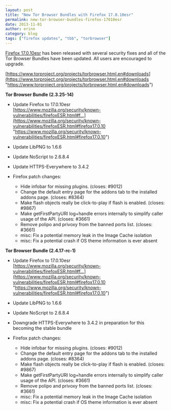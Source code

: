 ```yaml
---
layout: post
title: "New Tor Browser Bundles with Firefox 17.0.10esr"
permalink: new-tor-browser-bundles-firefox-17010esr
date: 2013-11-01
author: erinn
category: blog
tags: ["firefox updates", "tbb", "torbrowser"]
---
```


[Firefox 17.0.10esr](https://www.mozilla.org/security/known-vulnerabilities/firefoxESR.html#firefox17.0.10) has been released with several security fixes and all of the Tor Browser Bundles have been updated. All users are encouraged to upgrade.

[https://www.torproject.org/projects/torbrowser.html.en#downloads](https://www.torproject.org/projects/torbrowser.html.en#downloads "https://www.torproject.org/projects/torbrowser.html.en#downloads")

**Tor Browser Bundle (2.3.25-14)**

- Update Firefox to 17.0.10esr  
 [https://www.mozilla.org/security/known-vulnerabilities/firefoxESR.html#f...](https://www.mozilla.org/security/known-vulnerabilities/firefoxESR.html#firefox17.0.10 "https://www.mozilla.org/security/known-vulnerabilities/firefoxESR.html#firefox17.0.10")
- Update LibPNG to 1.6.6
- Update NoScript to 2.6.8.4
- Update HTTPS-Everywhere to 3.4.2
- Firefox patch changes:

  - Hide infobar for missing plugins. (closes: #9012)
  - Change the default entry page for the addons tab to the installed addons page. (closes: #8364)
  - Make flash objects really be click-to-play if flash is enabled. (closes: #9867)
  - Make getFirstPartyURI log+handle errors internally to simplify caller usage of the API. (closes: #3661)
  - Remove polipo and privoxy from the banned ports list. (closes: #3661)
  - misc: Fix a potential memory leak in the Image Cache isolation
  - misc: Fix a potential crash if OS theme information is ever absent

**Tor Browser Bundle (2.4.17-rc-1)**

- Update Firefox to 17.0.10esr  
 [https://www.mozilla.org/security/known-vulnerabilities/firefoxESR.html#f...](https://www.mozilla.org/security/known-vulnerabilities/firefoxESR.html#firefox17.0.10 "https://www.mozilla.org/security/known-vulnerabilities/firefoxESR.html#firefox17.0.10")
- Update LibPNG to 1.6.6
- Update NoScript to 2.6.8.4
- Downgrade HTTPS-Everywhere to 3.4.2 in preparation for this becoming the stable bundle
- Firefox patch changes:

  - Hide infobar for missing plugins. (closes: #9012)
  - Change the default entry page for the addons tab to the installed addons page. (closes: #8364)
  - Make flash objects really be click-to-play if flash is enabled. (closes: #9867)
  - Make getFirstPartyURI log+handle errors internally to simplify caller usage of the API. (closes: #3661)
  - Remove polipo and privoxy from the banned ports list. (closes: #3661)
  - misc: Fix a potential memory leak in the Image Cache isolation
  - misc: Fix a potential crash if OS theme information is ever absent

